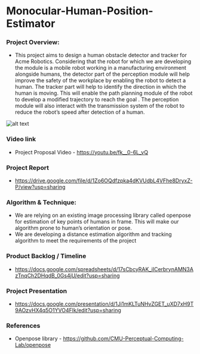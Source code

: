 # Monocular-Human-Position-Estimator

### Project Overview:
- This project aims to design a human obstacle detector and tracker for Acme Robotics. Considering that the robot for which we are developing the module is a mobile robot working in a manufacturing environment alongside humans, the detector part of the perception module will help improve the safety of the workplace by enabling the robot to detect a human. The tracker part will help to identify the direction in which the human is moving. This will enable the path planning module of the robot to develop a modified trajectory to reach the goal . The perception module will also interact with the transmission system of the robot to reduce the robot’s speed after detection of a human. 

![alt text](https://drive.google.com/file/d/1Y1xLDCsqvIi5B4VHKyZcpSjD0_lTWn-5/view?usp=sharing)

### Video link
- Project Proposal Video - https://youtu.be/fk__0-6L_vQ

### Project Report
- https://drive.google.com/file/d/1Zo6OQdfzpka4dKVUdbL4VFhe8DryxZ-P/view?usp=sharing

### Algorithm & Technique:
- We are relying on an existing image processing library called openpose for estimation of key points of humans in frame. This will make our algorithm prone to human’s orientation or pose.
- We are developing a distance estimation algorithm and tracking algorithm to meet the requirements of the project

### Product Backlog / Timeline
- https://docs.google.com/spreadsheets/d/17sCbcyRAK_iICerbrynAMN3AzTnqCh2DHqdB_0Gs4jU/edit?usp=sharing

### Project Presentation
- https://docs.google.com/presentation/d/1Ji1mKLTuNHvZGET_uXD7xH9T9AOzvHX4q5O1YVO4FIk/edit?usp=sharing

### References
- Openpose library - https://github.com/CMU-Perceptual-Computing-Lab/openpose
